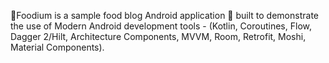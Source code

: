 🍲Foodium is a sample food blog Android application
📱 built to demonstrate the use of Modern Android development tools -
(Kotlin, Coroutines, Flow, Dagger 2/Hilt, Architecture Components, MVVM, Room, Retrofit, Moshi, Material Components).
